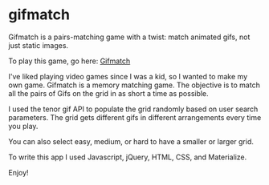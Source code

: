 # gifmatch

Gifmatch is a pairs-matching game with a twist: match animated gifs, not just static images.

To play this game, go here: [Gifmatch](http://gifmatch.com)

I've liked playing video games since I was a kid, so I wanted to make my own game. Gifmatch is a memory matching game. The objective is to match all the pairs of Gifs on the grid in as short a time as possible.

I used the tenor gif API to populate the grid randomly based on user search parameters. The grid gets different gifs in different arrangements every time you play.

You can also select easy, medium, or hard to have a smaller or larger grid.

To write this app I used Javascript, jQuery, HTML, CSS, and Materialize.

Enjoy!
